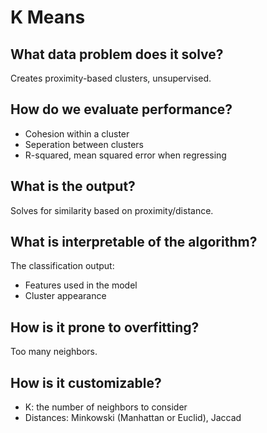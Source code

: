 # K Means
## What data problem does it solve?

Creates proximity-based clusters, unsupervised.

## How do we evaluate performance?

* Cohesion within a cluster  
* Seperation between clusters
* R-squared, mean squared error when regressing

## What is the output?

Solves for similarity based on proximity/distance.

## What is interpretable of the algorithm?

The classification output:
  * Features used in the model
  * Cluster appearance

## How is it prone to overfitting?

Too many neighbors.

## How is it customizable?

* K: the number of neighbors to consider
* Distances: Minkowski (Manhattan or Euclid), Jaccad
